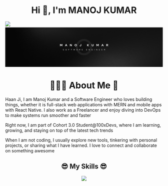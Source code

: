 <h1 align="center">Hi 👋, I'm MANOJ KUMAR</h1>

![](https://komarev.com/ghpvc/?username=BCAPATHSHALA&color=blueviolet&style=flat-square)
![image](https://raw.githubusercontent.com/BCAPATHSHALA/BCAPATHSHALA/refs/heads/main/twitter.png)


<h1 align="center">🙋🏻‍♂️ About Me 👋</h1>
Haan Ji, I am Manoj Kumar and a Software Engineer who loves building things, whether it is full-stack web applications with MERN and mobile apps with React Native. I also work as a Freelancer and enjoy diving into DevOps to make systems run smoother and faster

Right now, I am part of Cohort 3.0 Student@100xDevs, where I am learning, growing, and staying on top of the latest tech trends

When I am not coding, I usually explore new tools, tinkering with personal projects, or sharing what I have learned. I love to connect and collaborate on something awesome



<h2 align="center">😎 My Skills 😎</h2>
<p align="center">
<img src="https://skillicons.dev/icons?i=html,css,sass,tailwindcss,materialui,javascript,ts,react,redux,nodejs,express,nextjs,mongo,mysql,supabase,firebase,prisma,postgres,fastapi,cpp,java,git,github,postman,vscode,bash,powershell,bun,deno,elasticsearch,jest,linux,notion,npm,yarn,astro,markdown,vite&perline=8">
</p>

